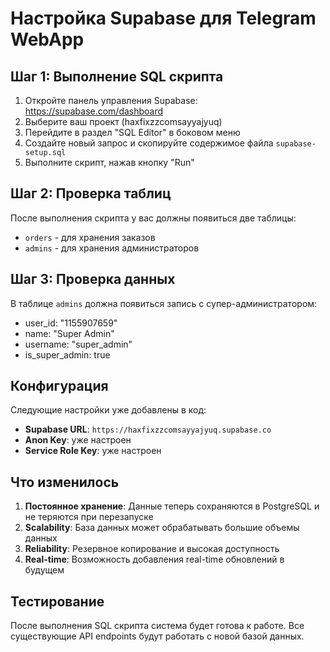 # Настройка Supabase для Telegram WebApp

## Шаг 1: Выполнение SQL скрипта

1. Откройте панель управления Supabase: https://supabase.com/dashboard
2. Выберите ваш проект (haxfixzzcomsayyajyuq)
3. Перейдите в раздел "SQL Editor" в боковом меню
4. Создайте новый запрос и скопируйте содержимое файла `supabase-setup.sql`
5. Выполните скрипт, нажав кнопку "Run"

## Шаг 2: Проверка таблиц

После выполнения скрипта у вас должны появиться две таблицы:

- `orders` - для хранения заказов
- `admins` - для хранения администраторов

## Шаг 3: Проверка данных

В таблице `admins` должна появиться запись с супер-администратором:

- user_id: "1155907659"
- name: "Super Admin"
- username: "super_admin"
- is_super_admin: true

## Конфигурация

Следующие настройки уже добавлены в код:

- **Supabase URL**: `https://haxfixzzcomsayyajyuq.supabase.co`
- **Anon Key**: уже настроен
- **Service Role Key**: уже настроен

## Что изменилось

1. **Постоянное хранение**: Данные теперь сохраняются в PostgreSQL и не теряются при перезапуске
2. **Scalability**: База данных может обрабатывать большие объемы данных
3. **Reliability**: Резервное копирование и высокая доступность
4. **Real-time**: Возможность добавления real-time обновлений в будущем

## Тестирование

После выполнения SQL скрипта система будет готова к работе. Все существующие API endpoints будут работать с новой базой данных.

